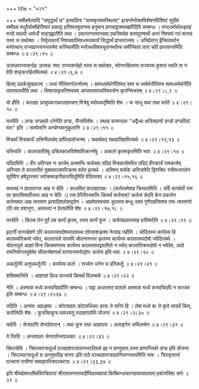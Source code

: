 +++
title = "०२९"

+++
समीक्ष्येत्यादि "समृद्धार्थं च" इत्यादिना "कामवृत्तमवस्थितम्" इत्यन्तेनोक्तविशेषणविशिष्टं सुग्रीवं समीक्ष्य मधुरैर्वाक्यैर्हरीश्वरं प्रसाद्य हरीश्वरमुपागम्य हनुमान् प्रणयाद्वाक्यमब्रवीदिति सम्बन्धः । मन्दधर्मार्थसङ्ग्रहं मन्दौ स्वल्पौ धर्मार्धौ सङ्गृह्णातीति तथा । एकान्तगतमानसम् एकस्मिन्नेव कामपुरुषार्थे अन्तं निश्चयं गतं मानसं यस्य स तथोक्तः । निर्वृत्तकार्यं निष्पन्नवालिवधरूपकार्यं सिद्धार्थं प्राप्तराज्यम् । अभिप्रेतान् ईप्सितार्थान् मनोरथान् राज्यप्राप्त्यनन्तरमेवं करिष्यामीति मनोरथविषयभूतानर्थांश्च समीप्सितां तारां चपि प्राप्तवन्तमिति सम्बन्धः  ॥  ४।२९।१५  ॥   

  

उत्सन्नराज्यसन्देहः उत्सन्नः नष्टः राज्यसन्देहो यस्य स तथोक्तः, स्वेनारक्षितस्य राज्यस्य कुशलं भवति वा न वेति शङ्कारहितमित्यर्थः  ॥  ४।२९।६,७  ॥   

  

हितम् उदर्कसुखकरम् । पथ्यं नीतिमार्गादनपेतम् । सामधर्मार्थनीतिमत् साम च धर्मार्थनीतिश्च सामधर्मार्थनीति तदस्यास्तीति तथा । विश्वासकृतनिश्चयम् आप्तवाक्यत्वविश्वासेन कृतनिश्चयम्  ॥  ४।२९।८,९  ॥   

  

यो हीति । कालज्ञः प्रत्युपकारकालज्ञस्सन् मित्रेषु स्वोपकर्तृष्विति शेषः । यः साधु यथा तथा वर्तते  ॥  ४।२९।१०  ॥   

  

यस्येति । दण्डः दण्ड्यते ऽनेनेति दण्डः, सैन्यविशेषः । तथाह कामन्दकः "अद्वैध्यः क्षत्रियप्रायो दण्डो दण्डविदां मतः" इति । समवेतानि अन्योन्यमनुकूलानि  ॥  ४।२९।११  ॥   

  

मित्रार्थं मित्रकार्यं अभिनीतार्थम् प्रापितप्रयोजनम् । यथार्थवत् यथाप्रतिज्ञमित्यर्थः  ॥  ४।२९।१२,१३  ॥   

  

यस्त्विति । कालव्यतीतेषु उचितकालविशेषातिक्रान्तेषु । अकाले कृतमकृतमिति भावः  ॥  ४।२९।१४  ॥   

  

यदिदमिति । वीर अरिन्दम नः कार्यम् अस्माभिः कर्तव्यम् यदिदं मित्रकार्यमस्ति तदिदं वीरकार्यं रामकार्यम् अरिन्दम ते कालातीतं युक्तकालमतिक्रम्य वर्तत इत्यर्थः । अस्मिन् श्लोके अरिन्दमेति द्विरुक्तिः स्त्रीमध्यगतेन सुग्रीवेण हर्षपुरस्सरं स्वोक्तमङ्गीकारयितुमिति वेदितव्यम्  ॥  ४।२९।१५,१६  ॥   

  

कथमहं न ज्ञातवानत आह न चेति । कालवित् कालज्ञापकः । (कर्तव्यमेवाह क्रियतामिति । तर्हि कार्यार्थी राम एव ज्ञापयिष्यतीत्यत आह न चेति ।) राम प्रेरितैरस्माभिः किमर्थं कर्तव्यम्? कर्तव्यं चेदपि केन प्रकारेण कर्तव्यमत आह त्वरमाण इत्यादिश्लोकद्वयेन । अप्रमेयस्वभावः कुलस्य बन्धुः स्वयं गुणैरप्रतिमश्च रामः त्वरमाणो ऽपि तव वशानुगः, अतस्त्वां न प्रेरयतीति शेषः  ॥  ४।२९।१७,१८  ॥   

  

तस्येति । किञ्च तेन पूर्वं तव कार्यं कृतम्, तस्य कार्यं कुरु । कर्तव्यप्रकारमाह हरीश्वरेति  ॥  ४।२९।१९  ॥   

  

इदानीं वानरप्रेषणे ऽपि कालात्ययदोषस्तदवस्थ एवेत्याशङ्क्य नेत्याह नहीति । चोदितस्य कार्यस्य हि कालव्यतिक्रमो भवेत्, कालात्यये सत्यपि चोदनानन्तरं कृतस्य कार्यस्य कालात्ययदोषो भवेदित्यर्थः । चोदनादृते आज्ञां विना क्रियमाणस्य कार्यस्य कालस्तावद्व्यतीतो न भवेत् कालातिक्रमदोषो न भवेदेव, अतो रामनियोगात्पूर्वमेव सीतान्वेषणार्थं वानरानयनोद्योगः कर्तव्य इति भावः  ॥  ४।२९।२०  ॥   

  

अकर्तुरपि अनुपकर्तुरपि । कार्यस्य कर्ता । राज्येन धनेन च प्रतिकर्तुः  ॥  ४।२९।२१  ॥   

  

शक्तिमानिति । आज्ञायां किन्न सज्जसे किमर्थं विलम्बसे  ॥  ४।२९।२२  ॥   

  

नेति । अस्माकं मध्ये कस्यचिदपीति सम्बन्धः । यद्वा अधस्तात् पाताले अस्माकं मध्ये कस्यचिदपि न सज्जत इति सम्बन्धः  ॥  ४।२९।२५२७  ॥   

  

तदिति । अनघाः अप्रधृष्याः । कोट्यग्रतः कोट्यधिकाः हरयः ते सन्ति हि । तेषां मध्ये कः ते कृते त्वदर्थे किम्, करोत्विति शेषः । कुत्रचित्कुत्र व्यवस्यतु तदाज्ञापयेति योजना  ॥  ४।२९।२८३०  ॥   

  

यथेति । सेनाग्राणि सेनाग्रेसरान् । तथा कुरु तथा आज्ञापय । असङ्गेन अविलम्बेन  ॥  ४।२९।३१  ॥   

  

ये त्विति । अन्तपालाः सेनापर्यन्तपालकाः  ॥  ४।२९।३२  ॥   

  

त्रिपञ्चेति । त्रिपञ्चरात्रादूर्ध्वं प़ञ्चदशरात्रादनन्तरदिवसे इह न प्राप्नुयात् तस्य प्राणान्तिको दण्ड इति योजना । त्रिपञ्चरात्रादूर्ध्वं यः प्राप्नुयादिह वानरः इति पाठे पञ्चदशरात्रादर्वागेवागन्तव्यमिति भावः । त्रिरावृत्तानां पञ्चानां रात्रीणां समाहारस्त्रिपञ्चरात्रः  ॥  ४।२९।३३,३४  ॥   

  

इति श्रीमहेश्वरतीर्थविरचितायां श्रीरामायणतत्त्वदीपिकाख्यायां किष्किन्धाकाण्डव्याख्यायाम् एकोनत्रिंशः सर्गः  ॥  २९  ॥   

  

